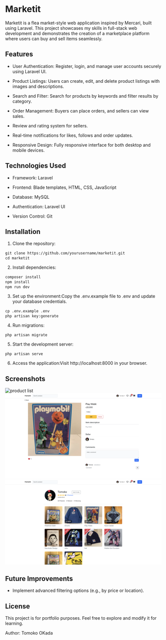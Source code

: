 # Marketit

Marketit is a flea market-style web application inspired by Mercari, built using Laravel. This project showcases my skills in full-stack web development and demonstrates the creation of a marketplace platform where users can buy and sell items seamlessly.

## Features

- User Authentication: Register, login, and manage user accounts securely using Laravel UI.

- Product Listings: Users can create, edit, and delete product listings with images and descriptions.

- Search and Filter: Search for products by keywords and filter results by category.

- Order Management: Buyers can place orders, and sellers can view sales.

- Review and rating system for sellers.

- Real-time notifications for likes, follows and order updates.

- Responsive Design: Fully responsive interface for both desktop and mobile devices.

## Technologies Used

- Framework: Laravel

- Frontend: Blade templates, HTML, CSS, JavaScript

- Database: MySQL

- Authentication: Laravel UI

- Version Control: Git

## Installation

1. Clone the repository:

```
git clone https://github.com/yourusername/marketit.git
cd marketit
```

2. Install dependencies:

```
composer install
npm install
npm run dev
```

3. Set up the environment:Copy the .env.example file to .env and update your database credentials.

```
cp .env.example .env
php artisan key:generate
```

4. Run migrations:

```
php artisan migrate
```

5. Start the development server:

```
php artisan serve
```

6. Access the application:Visit http://localhost:8000 in your browser.

## Screenshots
![product list](./public/images/marketit-1.png)
![product detail](./public/images/marketit-2.png)
![mypage](./public/images/marketit-3.png)

## Future Improvements

- Implement advanced filtering options (e.g., by price or location).


## License

This project is for portfolio purposes. Feel free to explore and modify it for learning.

Author: Tomoko OKada 
